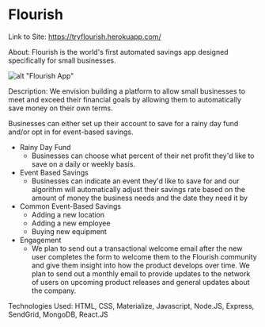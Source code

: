 # Flourish

Link to Site: https://tryflourish.herokuapp.com/

About: Flourish is the world's first automated savings app designed specifically for small businesses.

![alt "Flourish App"](flourish/public/images/flourish.png)

Description: We envision building a platform to allow small businesses to meet and exceed their financial goals by allowing them to automatically save money on their own terms.

Businesses can either set up their account to save for a rainy day fund and/or opt in for event-based savings.

- Rainy Day Fund
	- Businesses can choose what percent of their net profit they'd like to save on a daily or weekly basis. 
- Event Based Savings
	- Businesses can indicate an event they'd like to save for and our algorithm will automatically adjust their savings rate based on the amount of money the business needs and the date they need it by
- Common Event-Based Savings
	-  Adding a new location
	-  Adding a new employee
	-  Buying new equipment
- Engagement
	- We plan to send out a transactional welcome email after the new user completes the form to welcome them to the Flourish community and give them insight into how the product develops over time.
We plan to send out a monthly email to provide updates to the network of users on upcoming product releases and general updates about the company.

Technologies Used: HTML, CSS, Materialize, Javascript, Node.JS, Express, SendGrid, MongoDB, React.JS
